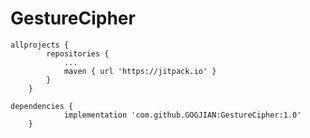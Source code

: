 # GestureCipher
```
allprojects {
		repositories {
			...
			maven { url 'https://jitpack.io' }
		}
	}
```

```
dependencies {
	        implementation 'com.github.GOGJIAN:GestureCipher:1.0'
	}
```

